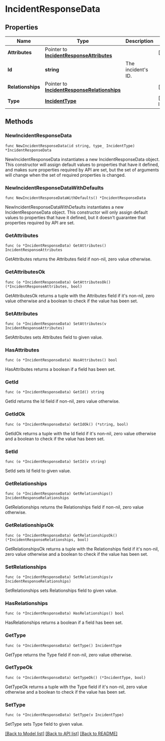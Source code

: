 # IncidentResponseData

## Properties

Name | Type | Description | Notes
---- | ---- | ----------- | ------
**Attributes** | Pointer to [**IncidentResponseAttributes**](IncidentResponseAttributes.md) |  | [optional] 
**Id** | **string** | The incident&#39;s ID. | 
**Relationships** | Pointer to [**IncidentResponseRelationships**](IncidentResponseRelationships.md) |  | [optional] 
**Type** | [**IncidentType**](IncidentType.md) |  | [default to INCIDENTTYPE_INCIDENTS]

## Methods

### NewIncidentResponseData

`func NewIncidentResponseData(id string, type_ IncidentType) *IncidentResponseData`

NewIncidentResponseData instantiates a new IncidentResponseData object.
This constructor will assign default values to properties that have it defined,
and makes sure properties required by API are set, but the set of arguments
will change when the set of required properties is changed.

### NewIncidentResponseDataWithDefaults

`func NewIncidentResponseDataWithDefaults() *IncidentResponseData`

NewIncidentResponseDataWithDefaults instantiates a new IncidentResponseData object.
This constructor will only assign default values to properties that have it defined,
but it doesn't guarantee that properties required by API are set.

### GetAttributes

`func (o *IncidentResponseData) GetAttributes() IncidentResponseAttributes`

GetAttributes returns the Attributes field if non-nil, zero value otherwise.

### GetAttributesOk

`func (o *IncidentResponseData) GetAttributesOk() (*IncidentResponseAttributes, bool)`

GetAttributesOk returns a tuple with the Attributes field if it's non-nil, zero value otherwise
and a boolean to check if the value has been set.

### SetAttributes

`func (o *IncidentResponseData) SetAttributes(v IncidentResponseAttributes)`

SetAttributes sets Attributes field to given value.

### HasAttributes

`func (o *IncidentResponseData) HasAttributes() bool`

HasAttributes returns a boolean if a field has been set.

### GetId

`func (o *IncidentResponseData) GetId() string`

GetId returns the Id field if non-nil, zero value otherwise.

### GetIdOk

`func (o *IncidentResponseData) GetIdOk() (*string, bool)`

GetIdOk returns a tuple with the Id field if it's non-nil, zero value otherwise
and a boolean to check if the value has been set.

### SetId

`func (o *IncidentResponseData) SetId(v string)`

SetId sets Id field to given value.


### GetRelationships

`func (o *IncidentResponseData) GetRelationships() IncidentResponseRelationships`

GetRelationships returns the Relationships field if non-nil, zero value otherwise.

### GetRelationshipsOk

`func (o *IncidentResponseData) GetRelationshipsOk() (*IncidentResponseRelationships, bool)`

GetRelationshipsOk returns a tuple with the Relationships field if it's non-nil, zero value otherwise
and a boolean to check if the value has been set.

### SetRelationships

`func (o *IncidentResponseData) SetRelationships(v IncidentResponseRelationships)`

SetRelationships sets Relationships field to given value.

### HasRelationships

`func (o *IncidentResponseData) HasRelationships() bool`

HasRelationships returns a boolean if a field has been set.

### GetType

`func (o *IncidentResponseData) GetType() IncidentType`

GetType returns the Type field if non-nil, zero value otherwise.

### GetTypeOk

`func (o *IncidentResponseData) GetTypeOk() (*IncidentType, bool)`

GetTypeOk returns a tuple with the Type field if it's non-nil, zero value otherwise
and a boolean to check if the value has been set.

### SetType

`func (o *IncidentResponseData) SetType(v IncidentType)`

SetType sets Type field to given value.



[[Back to Model list]](../README.md#documentation-for-models) [[Back to API list]](../README.md#documentation-for-api-endpoints) [[Back to README]](../README.md)


